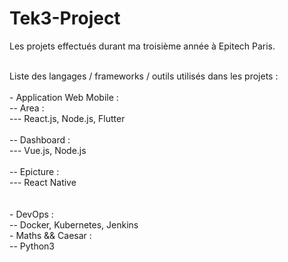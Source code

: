 # Tek3-Project
Les projets effectués durant ma troisième année à Epitech Paris.</br>

</br>
Liste des langages / frameworks / outils utilisés dans les projets :</br>

</br>
 - Application Web Mobile :</br>
 -- Area :</br>
 --- React.js, Node.js, Flutter</br></br>
 -- Dashboard :</br>
 --- Vue.js, Node.js</br></br>
 -- Epicture :</br>
 --- React Native </br></br>

</br>
 - DevOps :</br>
 -- Docker, Kubernetes, Jenkins

</br>
 - Maths && Caesar :</br>
 -- Python3
